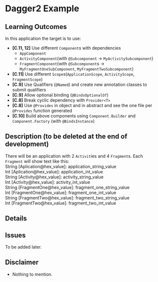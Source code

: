 # Dagger2 Example

## Learning Outcomes
In this application the target is to use:
- **[C.11, 12]** Use different `Component`s with dependencies
  - `AppComponent`
  - `ActivityComponent`(with `@Subcomponent` -> `MyActivitySubcomponent`) 
  - `FragmentComponent`(with `@Subcomponent`s -> `MyFragmentOneSubComponent`, `MyFragmentTwoSubcomponent`)
- **[C.11]** Use different `Scope`s(`ApplicationScope`, `ActivityScope`, `FragmentScope`)
- **[C.9]** Use Qualifiers (`@Named`) and create new annotation classes to submit qualifiers
- **[C.9]** Allow optional binding (`@BindsOptionalOf`)
- **[C.8]** Break cyclic dependency with `Provider<T>`
- **[C.8]** Use `@Provides` in object and in abstract and see the one file per `@Provides` function generated
- **[C.10]** Build above components using `Component.Builder` and `Component.Factory` (with `@BindsInstance`)

## Description (to be deleted at the end of development)
There will be an application with 2 `Activit`ies and 4 `Fragment`s. Each `Fragment` will show text like this:<br/>
String [Aplication@hex_value]: application_string_value<br/>
Int [Aplication@hex_value]: application_int_value<br/>
String [Activity@hex_value]: activity_string_value<br/>
Int [Activity@hex_value]: activity_int_value<br/>
String [FragmentOne@hex_value]: fragment_one_string_value<br/>
Int [FragmentOne@hex_value]: fragment_one_int_value<br/>
String [FragmentTwo@hex_value]: fragment_two_string_value<br/>
Int [FragmentTwo@hex_value]: fragment_two_int_value<br/>

## Details

## Issues
To be added later.

## Disclaimer
- Nothing to mention.